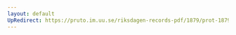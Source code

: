 ```yaml
---
layout: default
UpRedirect: https://pruto.im.uu.se/riksdagen-records-pdf/1879/prot-1879--ak--053/prot-1879--ak--053_000.pdf
---
```

